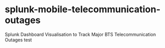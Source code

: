 # splunk-mobile-telecommunication-outages
Splunk Dashboard Visualisation to Track Major BTS Telecommunication Outages
test